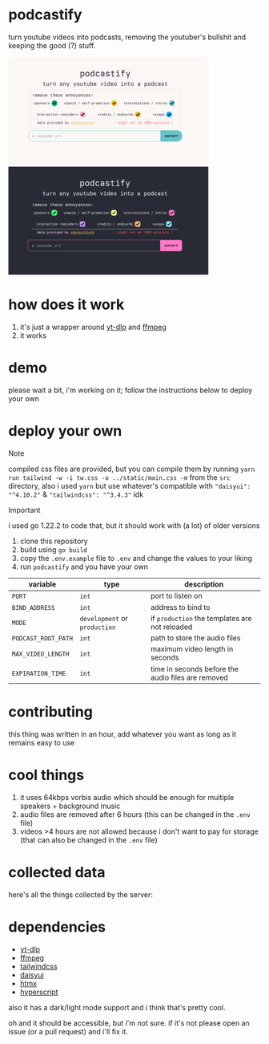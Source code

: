 # podcastify

turn youtube videos into podcasts, removing the youtuber's bullshit and keeping the good (?) stuff.

<p float="left">
    <img src="./assets/podcastify_light.webp" width="400" alt="light mode ui" />
    <img src="./assets/podcastify_dark.webp" width="400" alt="dark mode ui" />
</p>

# how does it work

1. it's just a wrapper around [yt-dlp](https://github.com/yt-dlp/yt-dlp) and [ffmpeg](https://ffmpeg.org/)
2. it works

# demo

please wait a bit, i'm working on it; follow the instructions below to deploy your own
<!-- a demo is available at [podcast.mana.rip](https://podcast.mana.rip), but it's not guaranteed to be up at all times. -->

# deploy your own

> [!NOTE]
> compiled css files are provided, but you can compile them by running `yarn run tailwind -w -i tw.css -o ../static/main.css -m` from the `src` directory, also i used `yarn` but use whatever's compatible with `"daisyui": "^4.10.2"` & `"tailwindcss": "^3.4.3"` idk

> [!IMPORTANT]
> i used go 1.22.2 to code that, but it should work with (a lot) of older versions

1. clone this repository
2. build using `go build`
3. copy the `.env.example` file to `.env` and change the values to your liking
4. run `podcastify` and you have your own

| variable | type | description |
| --- | --- | --- |
| `PORT` | `int` | port to listen on |
| `BIND_ADDRESS` | `int` | address to bind to |
| `MODE` | `development` or `production` | if `production` the templates are not reloaded |
| `PODCAST_ROOT_PATH` | `int` | path to store the audio files |
| `MAX_VIDEO_LENGTH` | `int` | maximum video length in seconds |
| `EXPIRATION_TIME` | `int` | time in seconds before the audio files are removed |

# contributing

this thing was written in an hour, add whatever you want as long as it remains easy to use

# cool things

1. it uses 64kbps vorbis audio which should be enough for multiple speakers + background music
2. audio files are removed after 6 hours (this can be changed in the `.env` file)
3. videos >4 hours are not allowed because i don't want to pay for storage (that can also be changed in the `.env` file)

# collected data

here's all the things collected by the server:

# dependencies

- [yt-dlp](https://github.com/yt-dlp/yt-dlp)
- [ffmpeg](https://ffmpeg.org/)
- [tailwindcss](https://tailwindcss.com/)
- [daisyui](https://daisyui.com/)
- [htmx](https://htmx.org/)
- [hyperscript](https://hyperscript.org/)

also it has a dark/light mode support and i think that's pretty cool.

oh and it should be accessible, but i'm not sure. if it's not please open an issue (or a pull request) and i'll fix it.